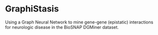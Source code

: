 # GraphiStasis
Using a Graph Neural Network to mine gene-gene (epistatic) interactions for neurologic disease in the BioSNAP DGMiner dataset.
